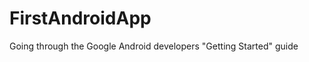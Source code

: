 FirstAndroidApp
===============
Going through the Google Android developers "Getting Started" guide
